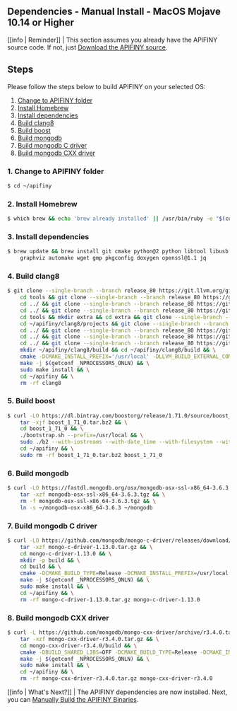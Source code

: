 ## Dependencies - Manual Install - MacOS Mojave 10.14 or Higher

[[info | Reminder]]
| This section assumes you already have the APIFINY source code. If not, just [Download the APIFINY source](../../../../01_build-from-source/01_download-apifiny-source.md).

## Steps

Please follow the steps below to build APIFINY on your selected OS:

1. [Change to APIFINY folder](#1-change-to-apifiny-folder)
2. [Install Homebrew](#2-install-homebrew)
3. [Install dependencies](#3-install-dependencies)
4. [Build clang8](#4-build-clang8)
5. [Build boost](#5-build-boost)
6. [Build mongodb](#6-build-mongodb)
7. [Build mongodb C driver](#7-build-mongodb-c-driver)
8. [Build mongodb CXX driver](#8-build-mongodb-cxx-driver)

### 1. Change to APIFINY folder
```sh
$ cd ~/apifiny
```

### 2. Install Homebrew

```sh
$ which brew && echo 'brew already installed' || /usr/bin/ruby -e "$(curl -fsSL https://raw.githubusercontent.com/Homebrew/install/master/install)"
```

### 3. Install dependencies

```sh
$ brew update && brew install git cmake python@2 python libtool libusb \
    graphviz automake wget gmp pkgconfig doxygen openssl@1.1 jq
```

<!--
### 4. download apifiny
```sh
mkdir -p ~/apifiny && cd ~/apifiny
git clone --recursive --single-branch -b release/2.0.x https://github.com/APIFINY/apifiny.git
```
-->

### 4. Build clang8
```sh
$ git clone --single-branch --branch release_80 https://git.llvm.org/git/llvm.git clang8 && cd clang8 && git checkout 18e41dc && \
    cd tools && git clone --single-branch --branch release_80 https://git.llvm.org/git/lld.git && cd lld && git checkout d60a035 && \
    cd ../ && git clone --single-branch --branch release_80 https://git.llvm.org/git/polly.git && cd polly && git checkout 1bc06e5 && \
    cd ../ && git clone --single-branch --branch release_80 https://git.llvm.org/git/clang.git clang && cd clang && git checkout a03da8b && \
    cd tools && mkdir extra && cd extra && git clone --single-branch --branch release_80 https://git.llvm.org/git/clang-tools-extra.git && cd clang-tools-extra && git checkout 6b34834 && \
    cd ~/apifiny/clang8/projects && git clone --single-branch --branch release_80 https://git.llvm.org/git/libcxx.git && cd libcxx && git checkout 1853712 && \
    cd ../ && git clone --single-branch --branch release_80 https://git.llvm.org/git/libcxxabi.git && cd libcxxabi && git checkout d7338a4 && \
    cd ../ && git clone --single-branch --branch release_80 https://git.llvm.org/git/libunwind.git && cd libunwind && git checkout 57f6739 && \
    cd ../ && git clone --single-branch --branch release_80 https://git.llvm.org/git/compiler-rt.git && cd compiler-rt && git checkout 5bc7979 && \
    mkdir ~/apifiny/clang8/build && cd ~/apifiny/clang8/build && \
    cmake -DCMAKE_INSTALL_PREFIX='/usr/local' -DLLVM_BUILD_EXTERNAL_COMPILER_RT=ON -DLLVM_BUILD_LLVM_DYLIB=ON -DLLVM_ENABLE_LIBCXX=ON -DLLVM_ENABLE_RTTI=ON -DLLVM_INCLUDE_DOCS=OFF -DLLVM_OPTIMIZED_TABLEGEN=ON -DLLVM_TARGETS_TO_BUILD=X86 -DCMAKE_BUILD_TYPE=Release .. && \
    make -j $(getconf _NPROCESSORS_ONLN) && \
    sudo make install && \
    cd ~/apifiny && \
    rm -rf clang8
```

### 5. Build boost
```sh
$ curl -LO https://dl.bintray.com/boostorg/release/1.71.0/source/boost_1_71_0.tar.bz2 && \
    tar -xjf boost_1_71_0.tar.bz2 && \
    cd boost_1_71_0 && \
    ./bootstrap.sh --prefix=/usr/local && \
    sudo ./b2 --with-iostreams --with-date_time --with-filesystem --with-system --with-program_options --with-chrono --with-test -q -j$(getconf _NPROCESSORS_ONLN) install && \
    cd ~/apifiny && \
    sudo rm -rf boost_1_71_0.tar.bz2 boost_1_71_0
```

### 6. Build mongodb

```sh
$ curl -LO https://fastdl.mongodb.org/osx/mongodb-osx-ssl-x86_64-3.6.3.tgz && \
    tar -xzf mongodb-osx-ssl-x86_64-3.6.3.tgz && \
    rm -f mongodb-osx-ssl-x86_64-3.6.3.tgz && \
    ln -s ~/mongodb-osx-x86_64-3.6.3 ~/mongodb
```

### 7. Build mongodb C driver
```sh
$ curl -LO https://github.com/mongodb/mongo-c-driver/releases/download/1.13.0/mongo-c-driver-1.13.0.tar.gz && \
    tar -xzf mongo-c-driver-1.13.0.tar.gz && \
    cd mongo-c-driver-1.13.0 && \
    mkdir -p build && \
    cd build && \
    cmake -DCMAKE_BUILD_TYPE=Release -DCMAKE_INSTALL_PREFIX=/usr/local -DENABLE_BSON=ON -DENABLE_SSL=DARWIN -DENABLE_AUTOMATIC_INIT_AND_CLEANUP=OFF -DENABLE_STATIC=ON -DENABLE_ICU=OFF -DENABLE_SASL=OFF -DENABLE_SNAPPY=OFF .. && \
    make -j $(getconf _NPROCESSORS_ONLN) && \
    sudo make install && \
    cd ~/apifiny && \
    rm -rf mongo-c-driver-1.13.0.tar.gz mongo-c-driver-1.13.0
```

### 8. Build mongodb CXX driver
```sh
$ curl -L https://github.com/mongodb/mongo-cxx-driver/archive/r3.4.0.tar.gz -o mongo-cxx-driver-r3.4.0.tar.gz && \
    tar -xzf mongo-cxx-driver-r3.4.0.tar.gz && \
    cd mongo-cxx-driver-r3.4.0/build && \
    cmake -DBUILD_SHARED_LIBS=OFF -DCMAKE_BUILD_TYPE=Release -DCMAKE_INSTALL_PREFIX=/usr/local .. && \
    make -j $(getconf _NPROCESSORS_ONLN) && \
    sudo make install && \
    cd ~/apifiny && \
    rm -rf mongo-cxx-driver-r3.4.0.tar.gz mongo-cxx-driver-r3.4.0
```

<!--
### 9. build apifiny
```sh
$ bash -c "mkdir -p ~/apifiny/apifiny/build && cd ~/apifiny/apifiny/build && cmake -DCMAKE_BUILD_TYPE='Release' -DBUILD_MONGO_DB_PLUGIN=true -DCMAKE_TOOLCHAIN_FILE=~/apifiny/apifiny/.cicd/helpers/clang.make .. && make -j $(getconf _NPROCESSORS_ONLN)"
```
-->

[[info | What's Next?]]
| The APIFINY dependencies are now installed. Next, you can [Manually Build the APIFINY Binaries](../01_apifiny-manual-build.md).
